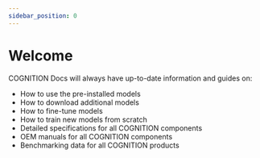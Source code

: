 ```yaml
---
sidebar_position: 0
---
```


# Welcome

COGNITION Docs will always have up-to-date information and guides on:

- How to use the pre-installed models
- How to download additional models
- How to fine-tune models
- How to train new models from scratch
- Detailed specifications for all COGNITION components
- OEM manuals for all COGNITION components
- Benchmarking data for all COGNITION products